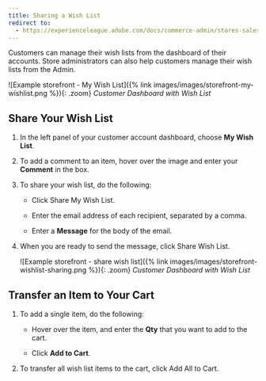 ```yaml
---
title: Sharing a Wish List
redirect to:
  - https://experienceleague.adobe.com/docs/commerce-admin/stores-sales/shopper-tools/wish-lists/wishlist-storefront.html#share-the-wish-list
---
```


Customers can manage their wish lists from the dashboard of their accounts. Store administrators can also help customers manage their wish lists from the Admin.

![Example storefront - My Wish List]({% link images/images/storefront-my-wishlist.png %}){: .zoom}
_Customer Dashboard with Wish List_

## Share Your Wish List

1. In the left panel of your customer account dashboard, choose **My Wish List**.

1. To add a comment to an item, hover over the image and enter your **Comment** in the box.

1. To share your wish list, do the following:

   - Click <span class="btn">Share My Wish List</span>.

   - Enter the email address of each recipient, separated by a comma.

   - Enter a **Message** for the body of the email.

1. When you are ready to send the message, click <span class="btn">Share Wish List</span>.

    ![Example storefront - share wish list]({% link images/images/storefront-wishlist-sharing.png %}){: .zoom}
    _Customer Dashboard with Wish List_

## Transfer an Item to Your Cart

1. To add a single item, do the following:

   - Hover over the item, and enter the **Qty** that you want to add to the cart.

   - Click **Add to Cart**.

1. To transfer all wish list items to the cart, click <span class="btn">Add All to Cart</span>.
